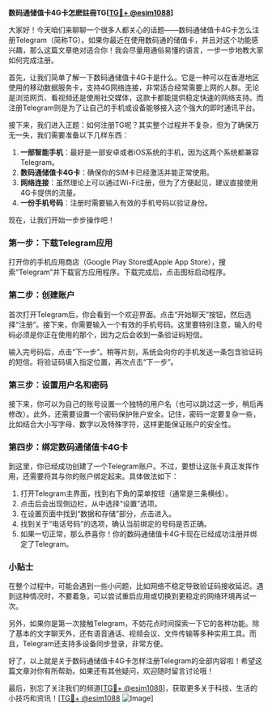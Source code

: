 **数码通储值卡4G卡怎麽註冊TG[[TG💪+ @esim1088](https://t.me/s/esim1088)]**

大家好！今天咱们来聊聊一个很多人都关心的话题——数码通储值卡4G卡怎么注册Telegram（简称TG）。如果你最近在使用数码通的储值卡，并且对这个功能感兴趣，那么这篇文章绝对适合你！我会尽量用通俗易懂的语言，一步一步地教大家如何完成注册。

首先，让我们简单了解一下数码通储值卡4G卡是什么。它是一种可以在香港地区使用的移动数据服务卡，支持4G网络连接，非常适合经常需要上网的人群。无论是浏览网页、看视频还是使用社交媒体，这款卡都能提供稳定快速的网络支持。而注册Telegram则是为了让自己的手机或设备能够接入这个强大的即时通讯平台。

接下来，我们进入正题：如何注册TG呢？其实整个过程并不复杂，但为了确保万无一失，我们需要准备以下几样东西：

1. **一部智能手机**：最好是一部安卓或者iOS系统的手机，因为这两个系统都兼容Telegram。
2. **数码通储值卡4G卡**：确保你的SIM卡已经激活并能正常使用。
3. **网络连接**：虽然理论上可以通过Wi-Fi注册，但为了方便起见，建议直接使用4G卡提供的流量。
4. **一份手机号码**：注册时需要输入有效的手机号码以验证身份。

现在，让我们开始一步步操作吧！

### 第一步：下载Telegram应用

打开你的手机应用商店（Google Play Store或Apple App Store），搜索“Telegram”并下载官方应用程序。下载完成后，点击图标启动程序。

### 第二步：创建账户

首次打开Telegram后，你会看到一个欢迎界面。点击“开始聊天”按钮，然后选择“注册”。接下来，你需要输入一个有效的手机号码。这里要特别注意，输入的号码必须是你正在使用的那个，因为之后会收到一条验证码短信。

输入完号码后，点击“下一步”。稍等片刻，系统会向你的手机发送一条包含验证码的短信。将验证码填入指定位置，再次点击“下一步”。

### 第三步：设置用户名和密码

接下来，你可以为自己的账号设置一个独特的用户名（也可以跳过这一步，稍后再修改）。此外，还需要设置一个密码保护账户安全。记住，密码一定要复杂一些，比如结合大小写字母、数字以及特殊字符，这样更能保证账户的安全性。

### 第四步：绑定数码通储值卡4G卡

到这里，你已经成功创建了一个Telegram账户。不过，要想让这张卡真正发挥作用，还需要将其与你的账户绑定起来。具体做法如下：

1. 打开Telegram主界面，找到右下角的菜单按钮（通常是三条横线）。
2. 点击后会出现侧边栏，从中选择“设置”选项。
3. 在设置页面中找到“数据和存储”部分，点击进入。
4. 找到关于“电话号码”的选项，确认当前绑定的号码是否正确。
5. 如果一切正常，那么恭喜你！你的数码通储值卡4G卡现在已经成功注册并绑定了Telegram。

### 小贴士

在整个过程中，可能会遇到一些小问题，比如网络不稳定导致验证码接收延迟。遇到这种情况时，不要着急，可以尝试重启应用或切换到更稳定的网络环境再试一次。

另外，如果你是第一次接触Telegram，不妨花点时间探索一下它的各种功能。除了基本的文字聊天外，还有语音通话、视频会议、文件传输等多种实用工具。而且，Telegram还支持多设备同步登录，非常方便。

好了，以上就是关于数码通储值卡4G卡怎样注册Telegram的全部内容啦！希望这篇文章对你有所帮助。如果还有其他疑问，欢迎随时留言讨论哦！

最后，别忘了关注我们的频道[[TG💪+ @esim1088](https://t.me/s/esim1088)]，获取更多关于科技、生活的小技巧和资讯！[[TG💪+ @esim1088](https://t.me/s/esim1088) ![Image](https://i.postimg.cc/4NQfJmqS/Snipaste-2025-05-13-00-14-12.png)]